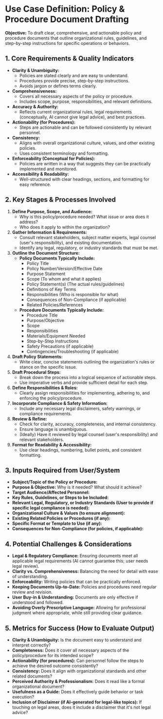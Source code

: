# Use Case Definition: Policy & Procedure Document Drafting

**Objective:** To draft clear, comprehensive, and actionable policy and procedure documents that outline organizational rules, guidelines, and step-by-step instructions for specific operations or behaviors.

## 1. Core Requirements & Quality Indicators

*   **Clarity & Unambiguity:**
    *   Policies are stated clearly and are easy to understand.
    *   Procedures provide precise, step-by-step instructions.
    *   Avoids jargon or defines terms clearly.
*   **Comprehensiveness:**
    *   Covers all necessary aspects of the policy or procedure.
    *   Includes scope, purpose, responsibilities, and relevant definitions.
*   **Accuracy & Authority:**
    *   Reflects current organizational rules, legal requirements (conceptually, AI cannot give legal advice), and best practices.
*   **Actionability (for Procedures):**
    *   Steps are actionable and can be followed consistently by relevant personnel.
*   **Consistency:**
    *   Aligns with overall organizational culture, values, and other existing policies.
    *   Uses consistent terminology and formatting.
*   **Enforceability (Conceptual for Policies):**
    *   Policies are written in a way that suggests they can be practically implemented and monitored.
*   **Accessibility & Readability:**
    *   Well-structured with clear headings, sections, and formatting for easy reference.

## 2. Key Stages & Processes Involved

1.  **Define Purpose, Scope, and Audience:**
    *   Why is this policy/procedure needed? What issue or area does it address?
    *   Who does it apply to within the organization?
2.  **Gather Information & Requirements:**
    *   Consult relevant stakeholders, subject matter experts, legal counsel (user's responsibility), and existing documentation.
    *   Identify any legal, regulatory, or industry standards that must be met.
3.  **Outline the Document Structure:**
    *   **Policy Documents Typically Include:**
        *   Policy Title
        *   Policy Number/Version/Effective Date
        *   Purpose Statement
        *   Scope (To whom and what it applies)
        *   Policy Statement(s) (The actual rules/guidelines)
        *   Definitions of Key Terms
        *   Responsibilities (Who is responsible for what)
        *   Consequences of Non-Compliance (if applicable)
        *   Related Policies/References
    *   **Procedure Documents Typically Include:**
        *   Procedure Title
        *   Purpose/Objective
        *   Scope
        *   Responsibilities
        *   Materials/Equipment Needed
        *   Step-by-Step Instructions
        *   Safety Precautions (if applicable)
        *   Contingencies/Troubleshooting (if applicable)
4.  **Draft Policy Statements:**
    *   Write clear, concise statements outlining the organization's rules or stance on the specific issue.
5.  **Draft Procedural Steps:**
    *   Break down the process into a logical sequence of actionable steps.
    *   Use imperative verbs and provide sufficient detail for each step.
6.  **Define Responsibilities & Roles:**
    *   Clearly assign responsibilities for implementing, adhering to, and enforcing the policy/procedure.
7.  **Incorporate Compliance & Safety Information:**
    *   Include any necessary legal disclaimers, safety warnings, or compliance requirements.
8.  **Review & Refine:**
    *   Check for clarity, accuracy, completeness, and internal consistency.
    *   Ensure language is unambiguous.
    *   (Ideally) Have it reviewed by legal counsel (user's responsibility) and relevant stakeholders.
9.  **Format for Readability & Accessibility:**
    *   Use clear headings, numbering, bullet points, and consistent formatting.

## 3. Inputs Required from User/System

*   **Subject/Topic of the Policy or Procedure:**
*   **Purpose & Objective:** Why is it needed? What should it achieve?
*   **Target Audience/Affected Personnel:**
*   **Key Rules, Guidelines, or Steps to be Included:**
*   **Relevant Legal, Regulatory, or Industry Standards (User to provide if specific legal compliance is needed):**
*   **Organizational Culture & Values (to ensure alignment):**
*   **Existing Related Policies or Procedures (if any):**
*   **Specific Format or Template to Use (if any):**
*   **Consequences for Non-Compliance (for policies, if applicable):**

## 4. Potential Challenges & Considerations

*   **Legal & Regulatory Compliance:** Ensuring documents meet all applicable legal requirements (AI cannot guarantee this; user needs legal review).
*   **Clarity vs. Comprehensiveness:** Balancing the need for detail with ease of understanding.
*   **Enforceability:** Writing policies that can be practically enforced.
*   **Keeping Documents Up-to-Date:** Policies and procedures need regular review and revision.
*   **User Buy-in & Understanding:** Documents are only effective if understood and followed.
*   **Avoiding Overly Prescriptive Language:** Allowing for professional judgment where appropriate, while still providing clear guidance.

## 5. Metrics for Success (How to Evaluate Output)

*   **Clarity & Unambiguity:** Is the document easy to understand and interpret correctly?
*   **Completeness:** Does it cover all necessary aspects of the policy/procedure for its intended scope?
*   **Actionability (for procedures):** Can personnel follow the steps to achieve the desired outcome consistently?
*   **Consistency:** Does it align with organizational standards and other related documents?
*   **Perceived Authority & Professionalism:** Does it read like a formal organizational document?
*   **Usefulness as a Guide:** Does it effectively guide behavior or task execution?
*   **Inclusion of Disclaimer (if AI-generated for legal-like topics):** If touching on legal areas, does it include a disclaimer that it's not legal advice?

